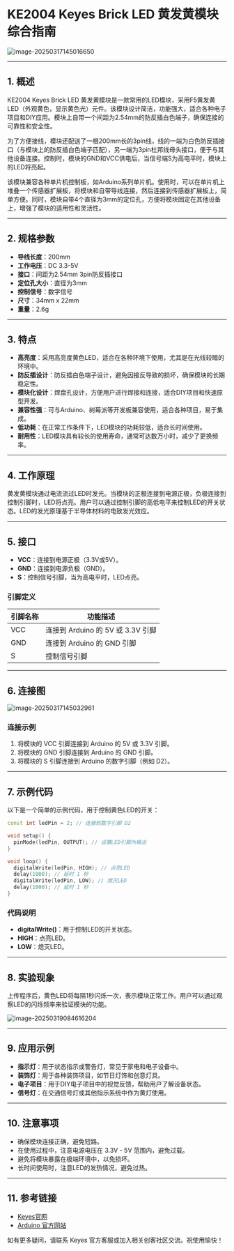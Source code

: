 # KE2004 Keyes Brick LED 黄发黄模块综合指南

![image-20250317145016650](media/image-20250317145016650.png)

---

## 1. 概述
KE2004 Keyes Brick LED 黄发黄模块是一款常用的LED模块，采用F5黄发黄 LED（外观黄色，显示黄色光）元件。该模块设计简洁，功能强大，适合各种电子项目和DIY应用。模块上自带一个间距为2.54mm的防反插白色端子，确保连接的可靠性和安全性。

为了方便接线，模块还配送了一根200mm长的3pin线，线的一端为白色防反插接口（与模块上的防反插白色端子匹配），另一端为3pin杜邦线母头接口，便于与其他设备连接。控制时，模块的GND和VCC供电后，当信号端S为高电平时，模块上的LED将亮起。

该模块兼容各种单片机控制板，如Arduino系列单片机。使用时，可以在单片机上堆叠一个传感器扩展板，将模块和自带导线连接，然后连接到传感器扩展板上，简单方便。同时，模块自带4个直径为3mm的定位孔，方便将模块固定在其他设备上，增强了模块的适用性和灵活性。

---

## 2. 规格参数
- **导线长度**：200mm  
- **工作电压**：DC 3.3-5V  
- **接口**：间距为2.54mm 3pin防反插接口  
- **定位孔大小**：直径为3mm  
- **控制信号**：数字信号  
- **尺寸**：34mm x 22mm  
- **重量**：2.6g  

---

## 3. 特点
- **高亮度**：采用高亮度黄色LED，适合在各种环境下使用，尤其是在光线较暗的环境中。
- **防反插设计**：防反插白色端子设计，避免因接反导致的损坏，确保模块的长期稳定性。
- **模块化设计**：焊盘孔设计，方便用户进行焊接和连接，适合DIY项目和快速原型开发。
- **兼容性强**：可与Arduino、树莓派等开发板兼容使用，适合各种项目，易于集成。
- **低功耗**：在正常工作条件下，LED模块的功耗较低，适合长时间使用。
- **耐用性**：LED模块具有较长的使用寿命，通常可达数万小时，减少了更换频率。

---

## 4. 工作原理
黄发黄模块通过电流流过LED时发光。当模块的正极连接到电源正极，负极连接到控制引脚时，LED将点亮。用户可以通过控制引脚的高低电平来控制LED的开关状态。LED的发光原理基于半导体材料的电致发光效应。

---

## 5. 接口
- **VCC**：连接到电源正极（3.3V或5V）。
- **GND**：连接到电源负极（GND）。
- **S**：控制信号引脚，当为高电平时，LED点亮。

### 引脚定义
| 引脚名称 | 功能描述                     |
|----------|------------------------------|
| VCC      | 连接到 Arduino 的 5V 或 3.3V 引脚   |
| GND      | 连接到 Arduino 的 GND 引脚  |
| S        | 控制信号引脚                |

---

## 6. 连接图
![image-20250317145032961](media/image-20250317145032961.png)

### 连接示例
1. 将模块的 VCC 引脚连接到 Arduino 的 5V 或 3.3V 引脚。
2. 将模块的 GND 引脚连接到 Arduino 的 GND 引脚。
3. 将模块的 S 引脚连接到 Arduino 的数字引脚（例如 D2）。

---

## 7. 示例代码
以下是一个简单的示例代码，用于控制黄色LED的开关：
```cpp
const int ledPin = 2; // 连接到数字引脚 D2

void setup() {
  pinMode(ledPin, OUTPUT); // 设置LED引脚为输出
}

void loop() {
  digitalWrite(ledPin, HIGH); // 点亮LED
  delay(1000); // 延时 1 秒
  digitalWrite(ledPin, LOW); // 熄灭LED
  delay(1000); // 延时 1 秒
}
```

### 代码说明
- **digitalWrite()**：用于控制LED的开关状态。
- **HIGH**：点亮LED。
- **LOW**：熄灭LED。

---

## 8. 实验现象
上传程序后，黄色LED将每隔1秒闪烁一次，表示模块正常工作。用户可以通过观察LED的闪烁频率来验证模块的功能。

![image-20250319084616204](media/image-20250319084616204.png)

---

## 9. 应用示例
- **指示灯**：用于状态指示或警告灯，常见于家电和电子设备中。
- **装饰灯**：用于各种装饰项目，如节日灯饰和创意灯具。
- **电子项目**：用于DIY电子项目中的视觉反馈，帮助用户了解设备状态。
- **信号灯**：在交通信号灯或其他指示系统中作为黄灯使用。

---

## 10. 注意事项
- 确保模块连接正确，避免短路。
- 在使用过程中，注意电源电压在 3.3V - 5V 范围内，避免过载。
- 避免将模块暴露在极端环境中，以免损坏。
- 长时间使用时，注意LED的发热情况，避免过热。

---

## 11. 参考链接
- [Keyes官网](http://www.keyes-robot.com/)
- [Arduino 官方网站](https://www.arduino.cc)  

如有更多疑问，请联系 Keyes 官方客服或加入相关创客社区交流。祝使用愉快！